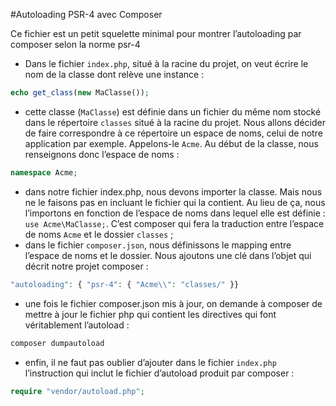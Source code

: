 #Autoloading PSR-4 avec Composer

Ce fichier est un petit squelette minimal pour montrer l’autoloading par composer selon la norme psr-4

- Dans le fichier `index.php`, situé à la racine du projet, on veut écrire le nom de la classe dont relève une instance :
```php
echo get_class(new MaClasse());
```
- cette classe (`MaClasse`) est définie dans un fichier du même nom stocké dans le répertoire `classes` situé à la racine du projet. Nous allons décider de faire correspondre à ce répertoire un espace de noms, celui de notre application par exemple. Appelons-le `Acme`. Au début de la classe, nous renseignons donc l’espace de noms : 
```php
namespace Acme;
```
- dans notre fichier index.php, nous devons importer la classe. Mais nous ne le faisons pas en incluant le fichier qui la contient. Au lieu de ça, nous l’importons en fonction de l’espace de noms dans lequel elle est définie : `use Acme\MaClasse;`. C’est composer qui fera la traduction entre l’espace de noms `Acme` et le dossier `classes` ;
- dans le fichier `composer.json`, nous définissons le mapping entre l’espace de noms et le dossier. Nous ajoutons une clé dans l’objet qui décrit notre projet composer : 
```php 
"autoloading": { "psr-4": { "Acme\\": "classes/" }}
```
- une fois le fichier composer.json mis à jour, on demande à composer de mettre à jour le fichier php qui contient les directives qui font véritablement l’autoload : 
```php
composer dumpautoload
```
- enfin, il ne faut pas oublier d’ajouter dans le fichier `index.php` l’instruction qui inclut le fichier d’autoload produit par composer : 
```php
require "vendor/autoload.php";
```
